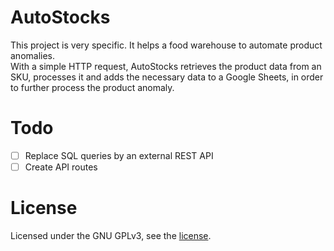 # AutoStocks

This project is very specific. It helps a food warehouse to automate product anomalies.  
With a simple HTTP request, AutoStocks retrieves the product data from an SKU, processes it and adds the necessary data to a Google Sheets, in order to further process the product anomaly.

# Todo
  - [ ] Replace SQL queries by an external REST API
  - [ ] Create API routes

# License
Licensed under the GNU GPLv3, see the [license](./LICENSE).
